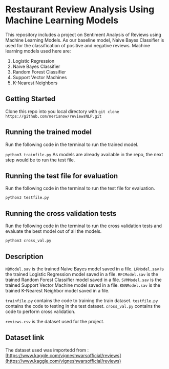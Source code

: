 # Restaurant Review Analysis Using Machine Learning Models

This repository includes a project on Sentiment Analysis of Reviews using Machine Learning Models. As our baseline model, Naive Bayes Classifier is used for the classification of positive and negative reviews. Machine learning models used here are:
1. Logistic Regression
2. Naive Bayes Classifier
3. Random Forest Classifier
4. Support Vector Machines
5. K-Nearest Neighbors

## Getting Started
Clone this repo into you local directory with `git clone https://github.com/nerisnow/reviewsNLP.git`


## Running the trained model
Run the following code in the terminal to run the trained model.

`python3 trainfile.py`
As models are already available in the repo, the next step would be to run the test file.

## Running the test file for evaluation
Run the following code in the terminal to run the test file for evaluation.

`python3 testfile.py`

## Running the cross validation tests
Run the following code in the terminal to run the cross validation tests and evaluate the best model out of all the models.

`python3 cross_val.py`

## Description
`NBModel.sav` is the trained Naive Bayes model saved in a file.
`LRModel.sav` is the trained Logistic Regression model saved in a file.
`RFCModel.sav` is the trained Random Forest Classifier model saved in a file.
`SVMModel.sav` is the trained Support Vector Machine model saved in a file.
`KNNModel.sav` is the trained K-Nearest Neighbor model saved in a file.

`trainfile.py` contains the code to training the train dataset.
`testfile.py` contains the code to testing in the test dataset.
`cross_val.py` contains the code to perform cross validation.

`reviews.csv` is the dataset used for the project.


## Dataset link
The dataset used was importedd from : [https://www.kaggle.com/vigneshwarsofficial/reviews](https://www.kaggle.com/vigneshwarsofficial/reviews)

